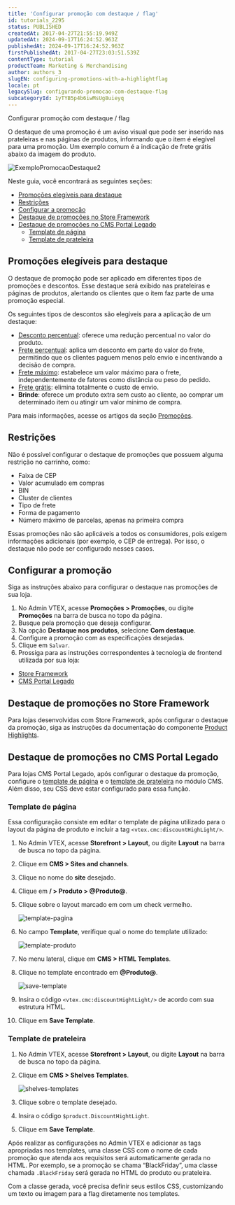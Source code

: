 ```yaml
---
title: 'Configurar promoção com destaque / flag'
id: tutorials_2295
status: PUBLISHED
createdAt: 2017-04-27T21:55:19.949Z
updatedAt: 2024-09-17T16:24:52.963Z
publishedAt: 2024-09-17T16:24:52.963Z
firstPublishedAt: 2017-04-27T23:03:51.539Z
contentType: tutorial
productTeam: Marketing & Merchandising
author: authors_3
slugEN: configuring-promotions-with-a-highlightflag
locale: pt
legacySlug: configurando-promocao-com-destaque-flag
subcategoryId: 1yTYB5p4b6iwMsUg8uieyq
---
```


Configurar promoção com destaque / flag

O destaque de uma promoção é um aviso visual que pode ser inserido nas prateleiras e nas páginas de produtos, informando que o item é elegível para uma promoção. Um exemplo comum é a indicação de frete grátis abaixo da imagem do produto.

![ExemploPromocaoDestaque2](https://raw.githubusercontent.com/vtexdocs/help-center-content/refs/heads/main/_1.png)

Neste guia, você encontrará as seguintes seções:

- [Promoções elegíveis para destaque](#promocoes-elegiveis-para-destaque)
- [Restrições](#restricoes)
- [Configurar a promoção](#configurar-a-promocao)
- [Destaque de promoções no Store Framework](#destaque-de-promocoes-no-store-framework)
- [Destaque de promoções no CMS Portal Legado](#destaque-de-promocoes-no-cms-portal-legado)
     - [Template de página](#template-de-pagina)
     - [Template de prateleira](#template-de-prateleira)

## Promoções elegíveis para destaque

O destaque de promoção pode ser aplicado em diferentes tipos de promoções e descontos. Esse destaque será exibido nas prateleiras  e páginas de produtos, alertando os clientes que o item faz parte de uma promoção especial.

Os seguintes tipos de descontos são elegíveis para a aplicação de um destaque:

- [Desconto percentual](https://help.vtex.com/pt/tutorial/configurar-promocao-de-desconto-percentual-para-um-sku-especifico--3rbh8ELSLu2IGCeQ6SImU0): oferece uma redução percentual no valor do produto.
- [Frete percentual](https://help.vtex.com/pt/tutorial/configurar-promocao-de-desconto-percentual-para-um-sku-especifico--3rbh8ELSLu2IGCeQ6SImU0): aplica um desconto em parte do valor do frete, permitindo que os clientes paguem menos pelo envio e incentivando a decisão de compra.
- [Frete máximo](https://help.vtex.com/pt/tutorial/configurar-promocoes-de-frete--6Lo5BR61KMiUFAAHGCdgfW): estabelece um valor máximo para o frete, independentemente de fatores como distância ou peso do pedido.
- [Frete grátis](https://help.vtex.com/pt/tutorial/configurar-promocoes-de-frete--6Lo5BR61KMiUFAAHGCdgfW): elimina totalmente o custo de envio. 
- **Brinde**: oferece um produto extra sem custo ao cliente, ao comprar um determinado item ou atingir um valor mínimo de compra.

Para mais informações, acesse os artigos da seção [Promoções](https://help.vtex.com/pt/subcategory/promocoes--1yTYB5p4b6iwMsUg8uieyq).

## Restrições

Não é possível configurar o destaque de promoções que possuem alguma restrição no carrinho, como:

- Faixa de CEP
- Valor acumulado em compras
- BIN
- Cluster de clientes
- Tipo de frete
- Forma de pagamento
- Número máximo de parcelas, apenas na primeira compra

Essas promoções não são aplicáveis a todos os consumidores, pois exigem informações adicionais (por exemplo, o CEP de entrega). Por isso, o destaque não pode ser configurado nesses casos.

## Configurar a promoção

Siga as instruções abaixo para configurar o destaque nas promoções de sua loja.

1.  No Admin VTEX, acesse **Promoções > Promoções**, ou digite **Promoções** na barra de busca no topo da página.
2.  Busque pela promoção que deseja configurar.
3.  Na opção **Destaque nos produtos**, selecione **Com destaque**.
4.  Configure a promoção com as especificações desejadas.
5.  Clique em `Salvar`.
6. Prossiga para as instruções correspondentes à tecnologia de frontend utilizada por sua loja:

- [Store Framework](#destaque-de-promocoes-no-store-framework)
- [CMS Portal Legado](#destaque-de-promocoes-no-cms-portal-legado)

## Destaque de promoções no Store Framework

Para lojas desenvolvidas com Store Framework, após configurar o destaque da promoção, siga as instruções da documentação do componente [Product Highlights](https://developers.vtex.com/docs/apps/vtex.product-highlights).

## Destaque de promoções no CMS Portal Legado

Para lojas CMS Portal Legado, após configurar o destaque da promoção, configure o [template de página](#configurar-o-template-de-pagina) e o [template de prateleira](#configurar-o-template-de-prateleira) no módulo CMS. Além disso, seu CSS deve estar configurado para essa função.

### Template de página

Essa configuração consiste em editar o template de página utilizado para o layout da página de produto e incluir a tag `<vtex.cmc:discountHighLight/>`.

1. No Admin VTEX, acesse **Storefront > Layout**, ou digite **Layout** na barra de busca no topo da página.
2. Clique em **CMS > Sites and channels**.
3. Clique no nome do **site** desejado.
4. Clique em **/ > Produto > @Produto@**.
5. Clique sobre o layout marcado em com um check vermelho.

    ![template-pagina](https://raw.githubusercontent.com/vtexdocs/help-center-content/refs/heads/main/_2.gif)

6. No campo __Template__, verifique qual o nome do template utilizado:

    ![template-produto](https://raw.githubusercontent.com/vtexdocs/help-center-content/refs/heads/main/_3.png)

7.  No menu lateral, clique em **CMS > HTML Templates**.
8.  Clique no template encontrado em **@Produto@**.

    ![save-template](https://raw.githubusercontent.com/vtexdocs/help-center-content/refs/heads/main/_4.gif)

9.  Insira o código `<vtex.cmc:discountHightLight/>` de acordo com sua estrutura HTML.
10.  Clique em **Save Template**.

### Template de prateleira

1.  No Admin VTEX, acesse **Storefront > Layout**, ou digite **Layout** na barra de busca no topo da página.
2.  Clique em **CMS > Shelves Templates**.

    ![shelves-templates](https://raw.githubusercontent.com/vtexdocs/help-center-content/refs/heads/main/_5.png)

3.  Clique sobre o template desejado.
4.  Insira o código `$product.DiscountHightLight`.
5.  Clique em **Save Template**.

Após realizar as configurações no Admin VTEX e adicionar as tags apropriadas nos templates, uma classe CSS com o nome de cada promoção que atenda aos requisitos será automaticamente gerada no HTML. Por exemplo, se a promoção se chama “BlackFriday”, uma classe chamada `.BlackFriday` será gerada no HTML do produto ou prateleira.

Com a classe gerada, você precisa definir seus estilos CSS, customizando um texto ou imagem para a flag diretamente nos templates.

